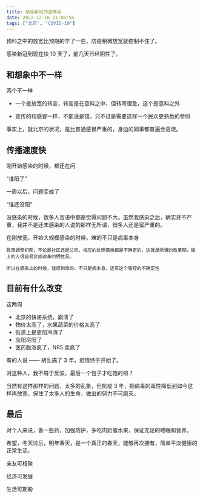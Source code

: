 ```yaml
---
title: 感染新冠的这两周
date: 2022-12-16 11:08:55
tags: ["北京", "COVID-19"]
---
```


预料之中的放宽比预期的早了一些，防疫稍微放宽就控制不住了。

感染新冠到现在快 10 天了，前几天已经阴性了。

## 和想象中不一样

两个不一样

- 一个是放宽的转变，转变是在意料之中，但转弯很急，这个是意料之外

- 宣传的和感冒一样，不能说是错，只不过是需要这样一个民众更熟悉的参照

事实上，就北京的状况，是比普通感冒严重的，身边的同事都普遍会高烧。

## 传播速度快

刚开始感染的时候，都还在问

“谁阳了”

一周以后，问题变成了

“谁还没阳”

没感染的时候，很多人言语中都是觉得问题不大。虽然我感染之后，确实并不严重，我并不是还未感染的人说的那样无所谓，很多人还是蛮严重的。

在刚放宽，开始大规模感染的时候，难的不只是病毒本身

```text
政策调整初期，不论是社区还是公司，相应的处理措施都是不确定的，这就是所谓的改革期，碰上的人很容易变成改革的牺牲品。

所以在感染上的时候，我感到难的，不只是病本身，还有这个管控的不确定性
```

## 目前有什么改变

这两周

- 北京的快递系统，崩溃了
- 物价太高了，水果蔬菜的价格太高了
- 街道上是更加冷清了
- 应阳尽阳了
- 医药股涨疯了，N95 卖疯了

有的人说 —— 胡乱搞了 3 年，疫情终于开始了。

对这种人，我不屑于反驳，最后一个包子才吃饱的呗？

当然有这样那样的问题，太多的乱象，但抗疫 3 年，把病毒的毒性降低到如今这样再放宽，保住了太多人的生命，做出的努力不可磨灭。

## 最后

对个人来说，备一些药，加强防护，多吃肉奶蛋水果，保证充足的睡眠和营养。

希望，冬天过后，明年春天，是一个真正的春天，能够再次拥有，简单平淡健康的正常生活。

亲友可相聚

经济可发展

生活可期盼
